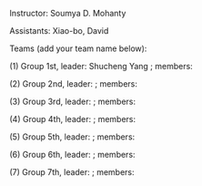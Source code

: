 Instructor: Soumya D. Mohanty

Assistants: Xiao-bo, David

Teams (add your team name below):

(1) Group 1st, leader: Shucheng Yang ;  members:

(2) Group 2nd, leader: ; members:

(3) Group 3rd, leader: ; members:

(4) Group 4th, leader: ; members:

(5) Group 5th, leader: ; members:

(6) Group 6th, leader: ; members:

(7) Group 7th, leader: ; members:




